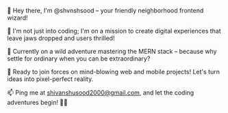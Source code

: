 👋 Hey there, I'm @shvnshsood – your friendly neighborhood frontend wizard! 

👀 I'm not just into coding; I'm on a mission to create digital experiences that leave jaws dropped and users thrilled!

🌱 Currently on a wild adventure mastering the MERN stack – because why settle for ordinary when you can be extraordinary?

💞️ Ready to join forces on mind-blowing web and mobile projects! Let's turn ideas into pixel-perfect reality.

📫 Ping me at shivanshusood2000@gmail.com, and let the coding adventures begin! 🚀✨


<!---
shvnshsood/shvnshsood is a ✨ special ✨ repository because its `README.md` (this file) appears on your GitHub profile.
You can click the Preview link to take a look at your changes.
--->
